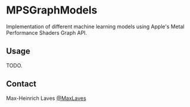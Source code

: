 # MPSGraphModels

Implementation of different machine learning models using Apple's Metal Performance Shaders Graph API.

## Usage

TODO.

## Contact

Max-Heinrich Laves
[@MaxLaves](https://twitter.com/MaxLaves)
